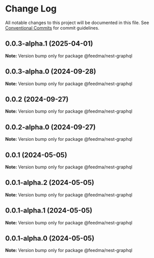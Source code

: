 # Change Log

All notable changes to this project will be documented in this file.
See [Conventional Commits](https://conventionalcommits.org) for commit guidelines.

## 0.0.3-alpha.1 (2025-04-01)

**Note:** Version bump only for package @feedma/nest-graphql





## 0.0.3-alpha.0 (2024-09-28)

**Note:** Version bump only for package @feedma/nest-graphql





## 0.0.2 (2024-09-27)

**Note:** Version bump only for package @feedma/nest-graphql





## 0.0.2-alpha.0 (2024-09-27)

**Note:** Version bump only for package @feedma/nest-graphql





## 0.0.1 (2024-05-05)

**Note:** Version bump only for package @feedma/nest-graphql





## 0.0.1-alpha.2 (2024-05-05)

**Note:** Version bump only for package @feedma/nest-graphql





## 0.0.1-alpha.1 (2024-05-05)

**Note:** Version bump only for package @feedma/nest-graphql





## 0.0.1-alpha.0 (2024-05-05)

**Note:** Version bump only for package @feedma/nest-graphql
